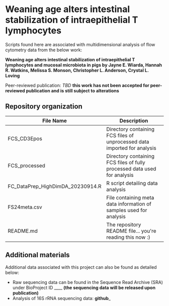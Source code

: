 # Weaning age alters intestinal stabilization of intraepithelial T lymphocytes

Scripts found here are associated with multidimensional analysis of flow cytometry data from the below work:

**Weaning age alters intestinal stabilization of intraepithelial T lymphocytes and mucosal microbiota in pigs by Jayne E. Wiarda, Hannah R. Watkins, Melissa S. Monson, Christopher L. Anderson, Crystal L. Loving**

Peer-reviewed publication: *TBD* **this work has not been accepted for peer-reviewed publication and is still subject to alterations**

## Repository organization

| File Name | Description |
| --- | --- |
| FCS_CD3Epos | Directory containing FCS files of unprocessed data imported for analysis |
| FCS_processed | Directory containing FCS files of fully processed data used for analysis |
| FC_DataPrep_HighDimDA_20230914.R | R script detailing data analysis |
| FS24meta.csv | File containing meta data information of samples used for analysis |
| README.md | The repository README file... you're reading this now :) |

## Additional materials
Additional data associated with this project can also be found as detailed below:
* Raw sequencing data can be found in the Sequence Read Archive (SRA) under BioProject ID ____ **(the sequencing data will be released upon publication)**
* Analysis of 16S rRNA sequencing data: __github___
